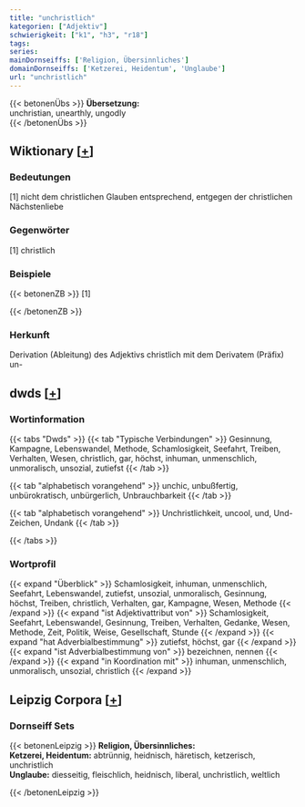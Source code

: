 ```yaml
---
title: "unchristlich"
kategorien: ["Adjektiv"]
schwierigkeit: ["k1", "h3", "r18"]
tags:
series:
mainDornseiffs: ['Religion, Übersinnliches']
domainDornseiffs: ['Ketzerei, Heidentum', 'Unglaube']
url: "unchristlich"
---
```


{{< betonenÜbs >}}
**Übersetzung:**  
unchristian, unearthly, ungodly  
{{< /betonenÜbs >}}

## Wiktionary [[+](https://de.wiktionary.org/wiki/unchristlich)]

### Bedeutungen
[1] nicht dem christlichen Glauben entsprechend, entgegen der christlichen Nächstenliebe  

### Gegenwörter
[1] christlich  

### Beispiele
{{< betonenZB >}}
[1]  

{{< /betonenZB >}}
### Herkunft
Derivation (Ableitung) des Adjektivs christlich mit dem Derivatem (Präfix) un-  



## dwds [[+](https://www.dwds.de/wb/unchristlich)]

### Wortinformation
{{< tabs "Dwds" >}}
{{< tab "Typische Verbindungen" >}}
Gesinnung, Kampagne, Lebenswandel, Methode, Schamlosigkeit, Seefahrt, Treiben, Verhalten, Wesen, christlich, gar, höchst, inhuman, unmenschlich, unmoralisch, unsozial, zutiefst
{{< /tab >}}

{{< tab "alphabetisch vorangehend" >}}
unchic, unbußfertig, unbürokratisch, unbürgerlich, Unbrauchbarkeit
{{< /tab >}}

{{< tab "alphabetisch vorangehend" >}}
Unchristlichkeit, uncool, und, Und-Zeichen, Undank
{{< /tab >}}

{{< /tabs >}}

### Wortprofil
{{< expand "Überblick" >}} Schamlosigkeit, inhuman, unmenschlich, Seefahrt, Lebenswandel, zutiefst, unsozial, unmoralisch, Gesinnung, höchst, Treiben, christlich, Verhalten, gar, Kampagne, Wesen, Methode {{< /expand >}}
{{< expand "ist Adjektivattribut von" >}} Schamlosigkeit, Seefahrt, Lebenswandel, Gesinnung, Treiben, Verhalten, Gedanke, Wesen, Methode, Zeit, Politik, Weise, Gesellschaft, Stunde {{< /expand >}}
{{< expand "hat Adverbialbestimmung" >}} zutiefst, höchst, gar {{< /expand >}}
{{< expand "ist Adverbialbestimmung von" >}} bezeichnen, nennen {{< /expand >}}
{{< expand "in Koordination mit" >}} inhuman, unmenschlich, unmoralisch, unsozial, christlich {{< /expand >}}

## Leipzig Corpora [[+](https://corpora.uni-leipzig.de/en/res?word=unchristlich&corpusId=deu_newscrawl-public_2018)]

### Dornseiff Sets
{{< betonenLeipzig >}}
**Religion, Übersinnliches:**  
**Ketzerei, Heidentum:** abtrünnig, heidnisch, häretisch, ketzerisch, unchristlich  
**Unglaube:** diesseitig, fleischlich, heidnisch, liberal, unchristlich, weltlich  

{{< /betonenLeipzig >}}
